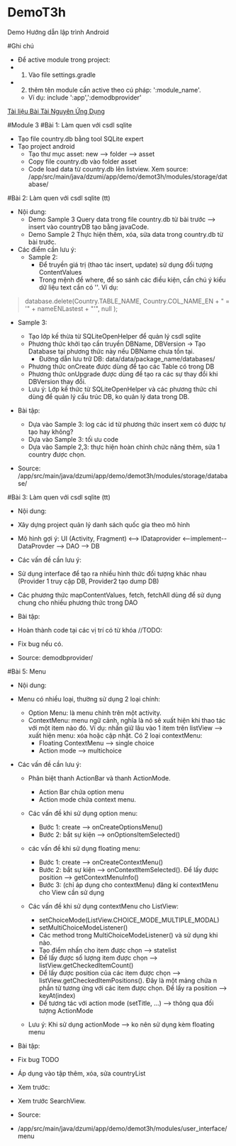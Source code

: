 # DemoT3h
Demo Hướng dẫn lập trình Android

#Ghi chú
- Để active module trong project:
 - 1. Vào file settings.gradle
 - 2. thêm tên module cần active theo cú pháp:  ':module_name'. 
   - Ví dụ: include ':app',':demodbprovider'


[Tài liệu Bài Tài Nguyên Ứng Dụng][res]


#Module 3
#Bài 1: Làm quen với csdl sqlite
- Tạo file country.db bằng tool SQLite expert
- Tạo project android
    - Tạo thư mục asset: new --> folder --> asset
    - Copy file country.db vào folder asset
    - Code load data từ country.db lên listview. Xem source: /app/src/main/java/dzumi/app/demo/demot3h/modules/storage/database/

#Bài 2: Làm quen với csdl sqlite (tt)
- Nội dung:
  - Demo Sample 3 Query data trong file country.db từ bài trước --> insert vào countryDB tạo bằng javaCode.
  - Demo Sample 2 Thực hiện thêm, xóa, sửa data trong country.db từ bài trước.
- Các điểm cần lưu ý:
  - Sample 2:
    + Để truyền giá trị (thao tác insert, update) sử dụng đối tượng ContentValues
    + Trong mệnh đề where, để so sánh các điều kiện, cần chú ý kiểu dữ liệu text cần có ''. Ví dụ: 
> database.delete(Country.TABLE_NAME, Country.COL_NAME_EN + " = '" + nameENLastest + "'", null );
  - Sample 3:
    + Tạo lớp kế thừa từ SQLiteOpenHelper để quản lý csdl sqlite
    + Phương thức khởi tạo cần truyền DBName, DBVersion -> Tạo Database tại phương thức này nếu DBName chưa tồn tại.
      - Đường dẫn lưu trữ DB: data/data/package_name/databases/
    + Phương thức onCreate được dùng để tạo các Table có trong DB
    + Phương thức onUpgrade được dùng để tạo ra các sự thay đổi khi DBVersion thay đổi.
    + Lưu ý: Lớp kế thức từ SQLiteOpenHelper và các phương thức chỉ dùng để quản lý cấu trúc DB, ko quản lý data trong DB.
    
- Bài tập: 
  + Dựa vào Sample 3: log các id từ phương thức insert xem có được tự tạo hay không?
  + Dựa vào Sample 3: tối ưu code
  + Dựa vào Sample 2,3: thực hiện hoàn chỉnh chức năng thêm, sửa 1 country được chọn.
 
- Source: /app/src/main/java/dzumi/app/demo/demot3h/modules/storage/database/ 
 
#Bài 3: Làm quen với csdl sqlite (tt)
- Nội dung:
 - Xây dựng project quản lý danh sách quốc gia theo mô hình
 - Mô hình gợi ý: UI (Activity, Fragment) <--> IDataprovider <--implement-- DataProvder --> DAO --> DB

- Các vấn đề cần lưu ý:
 - Sử dụng interface để tạo ra nhiều hình thức đối tượng khác nhau (Provider 1 truy cập DB, Provider2 tạo dump DB)
 - Các phương thức mapContentValues, fetch, fetchAll dùng để sử dụng chung cho nhiều phương thức trong DAO

- Bài tập:
 - Hoàn thành code tại các vị trí có từ khóa //TODO:
 - Fix bug nếu có.
 
- Source: demodbprovider/  

#Bài 5: Menu
- Nội dung:
 - Menu có nhiều loại, thường sử dụng 2 loại chính: 
   + Option Menu: là menu chính trên một activity.
   + ContextMenu: menu ngữ cảnh, nghĩa là nó sẽ xuất hiện khi thao tác với một item nào đó. Ví dụ: nhấn giữ lâu vào 1 item trên listView --> xuất hiện menu: xóa hoặc cập nhật. Có 2 loại contextMenu:
     - Floating ContextMenu --> single choice
     - Action mode --> multichoice
	 
- Các vấn đề cần lưu ý:
  - Phân biệt thanh ActionBar và thanh ActionMode.
    + Action Bar chứa option menu
    + Action mode chứa context menu.
  - Các vấn đề khi sử dụng option menu: 
    + Bước 1: create --> onCreateOptionsMenu()
    + Bước 2: bắt sự kiện --> onOptionsItemSelected()

  - các vấn đề khi sử dụng floating menu:
    + Bước 1: create -->  onCreateContextMenu()
    + Bước 2: bắt sự kiện --> onContextItemSelected(). Để lấy được position --> getContextMenuInfo()
    + Bước 3: (chỉ áp dụng cho contextMenu) đăng kí contextMenu cho View cần sử dụng
	
	
  - Các vấn đề khi sử dụng contextMenu cho ListView:
    + setChoiceMode(ListView.CHOICE_MODE_MULTIPLE_MODAL)
    + setMultiChoiceModeListener()
    + Các method trong MultiChoiceModeListener() và sử dụng khi nào.
    + Tạo điểm nhấn cho item được chọn --> statelist
    + Để lấy được số lượng item được chọn --> listView.getCheckedItemCount()
    + Để lấy được position của các item được chọn --> listView.getCheckedItemPositions(). Đây là một mảng chứa n phần tử tương ứng với các item được chọn. Để lấy ra position --> keyAt(index)
    + Để tương tác với action mode (setTitle, ...) --> thông qua đối tượng ActionMode
    
  - Lưu ý: Khi sử dụng actionMode --> ko nên sử dụng kèm floating menu 
  
- Bài tập:
 - Fix bug TODO
 - Áp dụng vào tập thêm, xóa, sửa countryList
 
- Xem trước:
 - Xem trước SearchView.         
- Source:
 -  /app/src/main/java/dzumi/app/demo/demot3h/modules/user_interface/menu

[res]:https://drive.google.com/file/d/0B4o7SM4PhfqWV1lmRnRGc2tWbEE/view?usp=sharing
